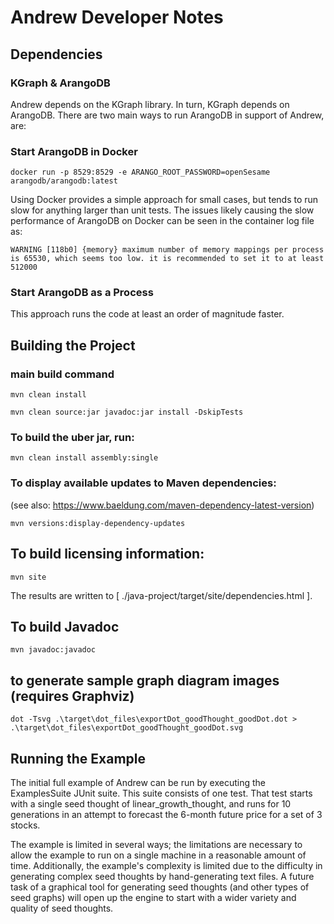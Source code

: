 # Andrew Developer Notes

## Dependencies

### KGraph & ArangoDB

Andrew depends on the KGraph library.  In turn, KGraph depends on ArangoDB.  There are
two main ways to run ArangoDB in support of Andrew, are:

### Start ArangoDB in Docker

	docker run -p 8529:8529 -e ARANGO_ROOT_PASSWORD=openSesame arangodb/arangodb:latest


Using Docker provides a simple approach for small cases, but tends to run slow for anything
larger than unit tests.  The issues likely causing the slow performance of ArangoDB on
Docker can be seen in the container log file as:


	WARNING [118b0] {memory} maximum number of memory mappings per process is 65530, which seems too low. it is recommended to set it to at least 512000


### Start ArangoDB as a Process

This approach runs the code at least an order of magnitude faster.


## Building the Project

### main build command

	mvn clean install
	
	mvn clean source:jar javadoc:jar install -DskipTests

### To build the uber jar, run:

	mvn clean install assembly:single

### To display available updates to Maven dependencies:
 (see also: https://www.baeldung.com/maven-dependency-latest-version)
 
	mvn versions:display-dependency-updates
	
## To build licensing information:

	mvn site


The results are written to [ ./java-project/target/site/dependencies.html ].



## To build Javadoc
	mvn javadoc:javadoc
	
## to generate sample graph diagram images (requires Graphviz)
	dot -Tsvg .\target\dot_files\exportDot_goodThought_goodDot.dot > .\target\dot_files\exportDot_goodThought_goodDot.svg

## Running the Example

The initial full example of Andrew can be run by executing the ExamplesSuite JUnit suite.  This suite consists of one test.  That test starts with a single seed thought of linear_growth_thought, and runs for 10 generations in an attempt to forecast the 6-month future price for a set of 3 stocks.

The example is limited in several ways; the limitations are necessary to allow the example to run on a single machine in a reasonable amount of time.  Additionally, the example's complexity is limited due to the difficulty in generating complex seed thoughts by hand-generating text files.  A future task of a graphical tool for generating seed thoughts (and other types of seed graphs) will open up the engine to start with a wider variety and quality of seed thoughts. 

